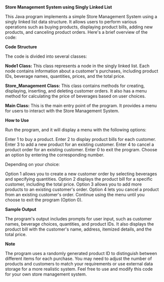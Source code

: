 **Store Management System using Singly Linked List**

This Java program implements a simple Store Management System using a singly linked list data structure. It allows users to perform various operations such as buying products, displaying product bills, adding new products, and canceling product orders. Here's a brief overview of the code:

**Code Structure**

The code is divided into several classes:

**Node1 Class:** This class represents a node in the singly linked list. Each node contains information about a customer's purchases, including product IDs, beverage names, quantities, prices, and the total price.

**Store_Management Class:** This class contains methods for creating, displaying, inserting, and deleting customer orders. It also has a menu method for calculating the price of beverages based on user choices.

**Main Class:** This is the main entry point of the program. It provides a menu for users to interact with the Store Management System.

**How to Use**

Run the program, and it will display a menu with the following options:

Enter 1 to buy a product.
Enter 2 to display product bills for each customer.
Enter 3 to add a new product for an existing customer.
Enter 4 to cancel a product order for an existing customer.
Enter 0 to exit the program.
Choose an option by entering the corresponding number.

Depending on your choice:

Option 1 allows you to create a new customer order by selecting beverages and specifying quantities.
Option 2 displays the product bill for a specific customer, including the total price.
Option 3 allows you to add more products to an existing customer's order.
Option 4 lets you cancel a product from an existing customer's order.
Continue using the menu until you choose to exit the program (Option 0).

**Sample Output**

The program's output includes prompts for user input, such as customer names, beverage choices, quantities, and product IDs. It also displays the product bill with the customer's name, address, itemized details, and the total price.


**Note**

The program uses a randomly generated product ID to distinguish between different items for each purchase.
You may need to adjust the number of products and customers to match your requirements or use external data storage for a more realistic system.
Feel free to use and modify this code for your own store management system.


